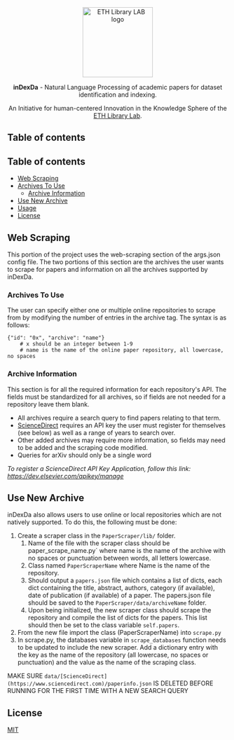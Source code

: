 <div align="center">
  <a href="https://www.librarylab.ethz.ch"><img src="https://www.librarylab.ethz.ch/wp-content/uploads/2018/05/logo.svg" alt="ETH Library LAB logo" height="160"></a>
  
  <br/>
  
  <p><strong>inDexDa</strong> - Natural Language Processing of academic papers for dataset identification and indexing.</p>
  
  <p>An Initiative for human-centered Innovation in the Knowledge Sphere of the <a href="https://www.librarylab.ethz.ch">ETH Library Lab</a>.</p>

</div>

## Table of contents

## Table of contents

- [Web Scraping](#web-scraping)
- [Archives To Use](#archives-to-use)
    - [Archive Information](#archive-information)
- [Use New Archive](#use-new-archive)
- [Usage](#usage)
- [License](#license)

## Web Scraping

This portion of the project uses the web-scraping section of the args.json config file.
The two portions of this section are the archives the user wants to scrape for papers and
information on all the archives supported by inDexDa.

### Archives To Use
The user can specify either one or multiple online repositories to scrape from by modifying
the number of entries in the archive tag. The syntax is as follows:

```shell
{"id": "0x", "archive": "name"}
    # x should be an integer between 1-9
    # name is the name of the online paper repository, all lowercase, no spaces
```

### Archive Information
This section is for all the required information for each repository's API. The fields
must be standardized for all archives, so if fields are not needed for a repository
leave them blank.

* All archives require a search query to find papers relating to that term.
* [ScienceDirect](https://www.sciencedirect.com) requires an API key the user must register for themselves (see below) as
well as a range of years to search over.
* Other added archives may require more information, so fields may need to be added and the
scraping code modified.
* Queries for arXiv should only be a single word

*To register a ScienceDirect API Key Application, follow this link: https://dev.elsevier.com/apikey/manage*

## Use New Archive

inDexDa also allows users to use online or local repositories which are not natively
supported. To do this, the following must be done:

1. Create a scraper class in the `PaperScraper/lib/` folder.
    1. Name of the file with the scraper class should be paper_scrape_name.py` where name
       is the name of the archive with no spaces or punctuation between words, all
       letters lowercase.
    2. Class named `PaperScraperName` where Name is the name of the repository.
    3. Should output a `papers.json` file which contains a list of dicts, each dict containing
        the title, abstract, authors, category (if available), date of publication (if
        available) of a paper. The papers.json file should be saved to the
        `PaperScraper/data/archiveName` folder.
    4. Upon being initialized, the new scraper class should scrape the repository and
        compile the list of dicts for the papers. This list should then be set to the
        class variable `self.papers`.
2. From the new file import the class (PaperScraperName) into `scrape.py`
3. In scrape.py, the databases variable in `scrape_databases` function needs to be updated
    to include the new scraper. Add a dictionary entry with the key as the name of the
    repository (all lowercase, no spaces or punctuation) and the value as the name of
    the scraping class.

MAKE SURE `data/[ScienceDirect](https://www.sciencedirect.com)/paperinfo.json` IS DELETED BEFORE RUNNING FOR THE FIRST TIME WITH A NEW SEARCH QUERY

## License

[MIT](https://github.com/eth-library-lab/inDexDa/LICENSE)
